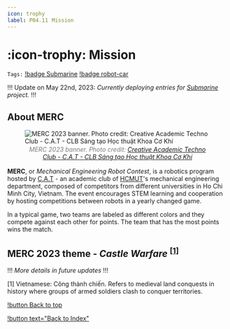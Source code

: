 ```yaml
---
icon: trophy
label: P04.11⠀Mission
---
```

# :icon-trophy: Mission
<p id="toppage"> </p>

`Tags:` [!badge Submarine](/projects/P04-submarine.md) [!badge robot-car]()

!!!
Update on May 22nd, 2023: *Currently deploying entries for [Submarine](/projects/P04-submarine.md) project.*
!!!

## About MERC

<style>
figcaption {
  color: #7D7D7D;
  font-style: italic;
  font-size: 14px;
  padding: 2px;
  text-align: center;
}
</style>
<figure>
    <img src="https://scontent.fsgn2-9.fna.fbcdn.net/v/t39.30808-6/332865525_1897104517305566_4928786535366201885_n.jpg?_nc_cat=105&ccb=1-7&_nc_sid=e3f864&_nc_ohc=EItu61PoYQMAX9GcAnF&_nc_ht=scontent.fsgn2-9.fna&oh=00_AfB5Uen2Pos1JHyZZoiKiP09ZmIgI3oQLrr2B9WWhKvJqQ&oe=646ED909" alt="MERC 2023 banner. Photo credit: Creative Academic Techno Club - C.A.T - CLB Sáng tạo Học thuật Khoa Cơ Khí">
    <figcaption> MERC 2023 banner. Photo credit: <a href="https://www.facebook.com/photo.php?fbid=510479107908091&set=pb.100068380175688.-2207520000.&type=3">Creative Academic Techno Club - C.A.T - CLB Sáng tạo Học thuật Khoa Cơ Khí</a></figcaption>
</figure>

**MERC**, or *Mechanical Engineering Robot Contest*, is a robotics program hosted by [C.A.T](https://www.facebook.com/CreAcaTechnoCLub) - an academic club of [HCMUT](https://hcmut.edu.vn/tong-quan?lang=en)'s mechanical engineering department, composed of competitors from different universities in Ho Chi Minh City, Vietnam. The event encourages STEM learning and cooperation by hosting competitions between robots in a yearly changed game.

In a typical game, two teams are labeled as different colors and they compete against each other for points. The team that has the most points wins the match.

## MERC 2023 theme - *Castle Warfare* <sup><a href="#section1">[1]</a></sup>

!!!
*More details in future updates*
!!!

<style>
section1 {
  color: #7D7D7D;
  font-style: italic;
  font-size: 14px;
  padding: 2px;
}
</style>

<p id="section1"> [1] Vietnamese: Công thành chiến. Refers to medieval land conquests in history where groups of armed soldiers clash to conquer territories.</p>

[!button <a href="#toppage">Back to top</a>]()

[!button text="Back to Index"](/projects/P04-submarine/P04-10-19-about-the-project/P04-10-index.md)